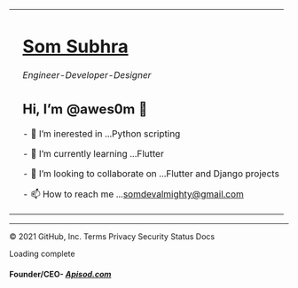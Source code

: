 <!DOCTYPE html>
<html lang="en" dir="ltr">

<body>
  <table cellspacing='20'>
    <tr>
      <td><img src="images/som.png" alt=""></td>
      <td>
        <h1><a href="http://somsubhra.ezyro.com/">Som Subhra</a></h1>
        <h6>Engineer-Developer-Designer</h6>
       
<h2>Hi, I’m @awes0m 👋</h2>
<p>- 👀 I’m inerested in ...Python scripting</p>
<p>- 🌱 I’m currently learning ...Flutter</p>
<p>- 💞️ I’m looking to collaborate on ...Flutter and Django projects</p>
<p>- 📫 How to reach me ...<a href="somdevalmighty@gmail.com">somdevalmighty@gmail.com</a></p>     
      </td>
    </tr>
  </table>

<hr/>
  
</html>
© 2021 GitHub, Inc.
Terms
Privacy
Security
Status
Docs

Loading complete
 <h4>Founder/CEO- <i><strong><a href="apisod.com">Apisod.com</a></strong></i></h4>
<!---
awes0m/awes0m is a ✨ special ✨ repository because its `README.md` (this file) appears on your GitHub profile.
You can click the Preview link to take a look at your changes.
--->
